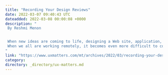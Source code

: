 ```yaml
---
title: "Recording Your Design Reviews"
date: 2022-03-07 09:40:43 UTC
dateadded: 2022-03-08 00:00:08 +0000
description: "
 By Reshmi Menon 


 When new ideas are coming to life, designing a Web site, application, or product can be blissful. You are making something more engaging and customer friendly. But there is one thing about the design process that can be painful: the long-dreaded design-review process. 
 When we all are working remotely, it becomes even more difficult to coordinate tasks and share ideas. It is especially difficult to facilitate an effective, targeted, goal-driven design-review process. So, in this article, I’ll share some insights I’ve gained from discussions I’ve had with a few of my designer colleagues and discuss what these designers have done to ease the design-review process. Within the context of this article, I am using the term design to describe creating or changing any user-interface (UI) element or user experience. Read More 
"
link: "https://www.uxmatters.com/mt/archives/2022/03/recording-your-design-reviews.php"
category:
directory: _directory/ux-matters.md
---
```

